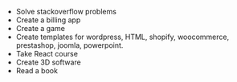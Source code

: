 - Solve stackoverflow problems
- Create a billing app
- Create a game
- Create templates for wordpress, HTML, shopify, woocommerce, prestashop, joomla, powerpoint.
- Take React course
- Create 3D software
- Read a book